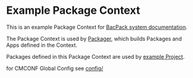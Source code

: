 # Example Package Context

This is an example Package Context for [BacPack system documentation](https://bacpack-system.github.io/).

The Package Context is used by [Packager](https://github.com/bacpack-system/packager), which builds
Packages and Apps defined in the Context.

Packages defined in this Package Context are used by [example Project](https://github.com/bacpack-system/example-project).

for CMCONF Global Config see [config/]


[config/]: ./config/